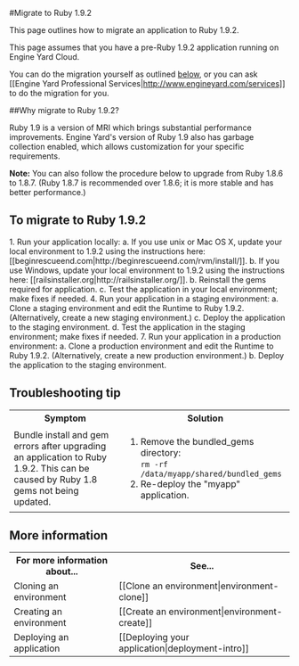 #Migrate to Ruby 1.9.2

This page outlines how to migrate an application to Ruby 1.9.2.

This page assumes that you have a pre-Ruby 1.9.2 application running on Engine Yard Cloud.

You can do the migration yourself as outlined [below][3], or you can ask [[Engine Yard Professional Services|http://www.engineyard.com/services]] to do the migration for you.

##Why migrate to Ruby 1.9.2?

Ruby 1.9 is a version of MRI which brings substantial performance improvements. Engine Yard's version of Ruby 1.9 also has garbage collection enabled, which allows customization for your specific requirements.

**Note:** You can also follow the procedure below to upgrade from Ruby 1.8.6 to 1.8.7. (Ruby 1.8.7 is recommended over 1.8.6; it is more stable and has better performance.) 

<h2 id="topic3">To migrate to Ruby 1.9.2</h2>
1. Run your application locally:  
    a. If you use unix or Mac OS X, update your local environment to 1.9.2 using the instructions here: [[beginrescueend.com|http://beginrescueend.com/rvm/install/]].  
    b. If you use Windows, update your local environment to 1.9.2 using the instructions here: [[railsinstaller.org|http://railsinstaller.org/]].  
    b. Reinstall the gems required for application.  
    c. Test the application in your local environment; make fixes if needed.
4. Run your application in a staging environment:  
    a. Clone a staging environment and edit the Runtime to Ruby 1.9.2. (Alternatively, create a new staging environment.)  
    c. Deploy the application to the staging environment.  
    d. Test the application in the staging environment; make fixes if needed.
7. Run your application in a production environment:  
    a. Clone a production environment and edit the Runtime to Ruby 1.9.2. (Alternatively, create a new production environment.)  
    b. Deploy the application to the staging environment.  

<h2 id="topic6"> Troubleshooting tip</h2>

<table>
  <tr>
    <th>Symptom</th><th>Solution</th>
  </tr>
  <tr>
    <td>Bundle install and gem errors after upgrading an application to Ruby 1.9.2. This can be caused by Ruby 1.8 gems not being updated.</td> 
    <td>
      <ol>
        <li>Remove the bundled_gems directory: <br> <code>rm -rf /data/myapp/shared/bundled_gems</code> 
        </li> 
        <li>Re-deploy the "myapp" application.
        </li>
       </ol>
    </td>
  </tr>
</table>		


<h2 id="topic5"> More information</h2>


<table>
	  <tr>
	    <th>For more information about...</th><th>See...</th>
	  </tr>
	  <tr>
	    <td>Cloning an environment</td><td>[[Clone an environment|environment-clone]] </td>
	  </tr>
	  <tr>
	    <td>Creating an environment</td><td>[[Create an environment|environment-create]]</td>
	  </tr>
	  <tr>
	    <td>Deploying an application</td><td>[[Deploying your application|deployment-intro]]</td>
	  </tr>
</table>
	
[1]: #topic1        "topic1"
[2]: #topic2        "topic2"
[3]: #topic3        "topic3"

